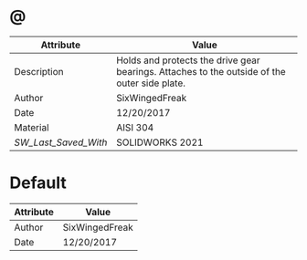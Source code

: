 # @
| Attribute | Value |
| ---  | ---     |
| Description | Holds and protects the drive gear bearings. Attaches to the outside of the outer side plate. |
| Author | SixWingedFreak |
| Date | 12/20/2017 |
| Material | AISI 304 |
| _SW_Last_Saved_With_ | SOLIDWORKS 2021 |
# Default
| Attribute | Value |
| ---  | ---     |
| Author | SixWingedFreak |
| Date | 12/20/2017 |
